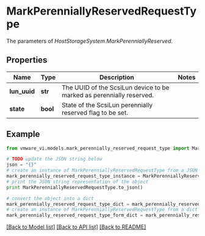 # MarkPerenniallyReservedRequestType

The parameters of *HostStorageSystem.MarkPerenniallyReserved*. 

## Properties
Name | Type | Description | Notes
------------ | ------------- | ------------- | -------------
**lun_uuid** | **str** | The UUID of the ScsiLun device to be marked as perennially reserved.  | 
**state** | **bool** | State of the ScsiLun perennially reserved flag to be set.  | 

## Example

```python
from vmware_vi.models.mark_perennially_reserved_request_type import MarkPerenniallyReservedRequestType

# TODO update the JSON string below
json = "{}"
# create an instance of MarkPerenniallyReservedRequestType from a JSON string
mark_perennially_reserved_request_type_instance = MarkPerenniallyReservedRequestType.from_json(json)
# print the JSON string representation of the object
print MarkPerenniallyReservedRequestType.to_json()

# convert the object into a dict
mark_perennially_reserved_request_type_dict = mark_perennially_reserved_request_type_instance.to_dict()
# create an instance of MarkPerenniallyReservedRequestType from a dict
mark_perennially_reserved_request_type_form_dict = mark_perennially_reserved_request_type.from_dict(mark_perennially_reserved_request_type_dict)
```
[[Back to Model list]](../README.md#documentation-for-models) [[Back to API list]](../README.md#documentation-for-api-endpoints) [[Back to README]](../README.md)


